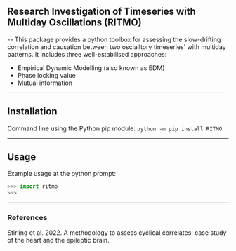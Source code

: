## Research Investigation of Timeseries with Multiday Oscillations (RITMO)

--
This package provides a python toolbox for assessing the slow-drifting correlation and causation between two oscialltory timeseries' with multiday patterns. It includes three well-estabilised approaches:

* Empirical Dynamic Modelling (also known as EDM)
* Phase locking value
* Mutual information

---

## Installation

Command line using the Python pip module: `python -m pip install RITMO`

---

## Usage

Example usage at the python prompt:

```python
>>> import ritmo
>>> 
```

---

### References

Stirling et al. 2022. A methodology to assess cyclical correlates: case study of the heart and the epileptic brain.
